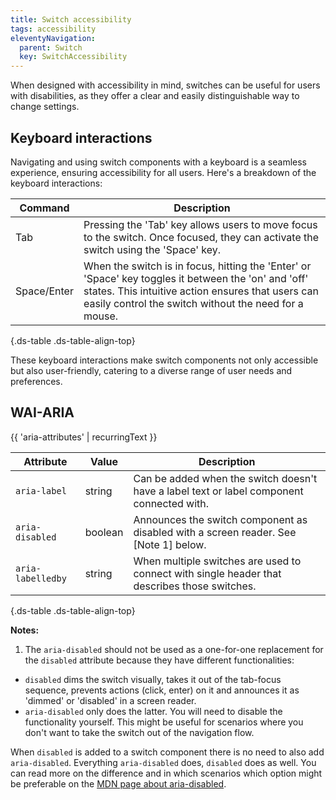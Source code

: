 ```yaml
---
title: Switch accessibility
tags: accessibility
eleventyNavigation:
  parent: Switch
  key: SwitchAccessibility
---
```

<section>

When designed with accessibility in mind, switches can be useful for users with disabilities, as they offer a clear and easily distinguishable way to change settings.

</section>

<section>

## Keyboard interactions

Navigating and using switch components with a keyboard is a seamless experience, ensuring accessibility for all users. Here's a breakdown of the keyboard interactions:

<div class="ds-table-wrapper">

|Command|Description|
|-|-|
|Tab|Pressing the 'Tab' key allows users to move focus to the switch. Once focused, they can activate the switch using the 'Space' key.|
|Space/Enter|When the switch is in focus, hitting the 'Enter' or 'Space' key toggles it between the 'on' and 'off' states. This intuitive action ensures that users can easily control the switch without the need for a mouse.|

{.ds-table .ds-table-align-top}

</div>

These keyboard interactions make switch components not only accessible but also user-friendly, catering to a diverse range of user needs and preferences.

</section>

<section> 

## WAI-ARIA

{{ 'aria-attributes' | recurringText }}

<div class="ds-table-wrapper">

|Attribute|Value|Description|
|-|-|-|
|`aria-label`|string|Can be added when the switch doesn't have a label text or label component connected with.|yes|
|`aria-disabled`|boolean|Announces the switch component as disabled with a screen reader. See [Note 1] below.|yes|
|`aria-labelledby`|string|When multiple switches are used to connect with single header that describes those switches.|yes|

{.ds-table .ds-table-align-top}

</div>

**Notes:**
1. The `aria-disabled` should not be used as a one-for-one replacement for the `disabled` attribute because they have different functionalities:

- `disabled` dims the switch visually, takes it out of the tab-focus sequence, prevents actions (click, enter) on it and announces it as 'dimmed' or 'disabled' in a screen reader.
- `aria-disabled` only does the latter. You will need to disable the functionality yourself. This might be useful for scenarios where you don't want to take the switch out of the navigation flow.

When `disabled` is added to a switch component there is no need to also add `aria-disabled`. Everything `aria-disabled` does, `disabled` does as well. You can read more on the difference and in which scenarios which option might be preferable on the [MDN page about aria-disabled](https://developer.mozilla.org/en-US/docs/Web/Accessibility/ARIA/Attributes/aria-disabled).
</section>
